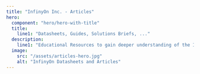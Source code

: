 ```yaml
---
title: "InfinyOn Inc. - Articles"
hero:
  component: "hero/hero-with-title"
  title: 
    line1: "Datasheets, Guides, Solutions Briefs, ..."
  description: 
    line1: "Educational Resources to gain deeper understanding of the InfinyOn Platform."
  image: 
    src: "/assets/articles-hero.jpg"
    alt: "InfinyOn Datasheets and Articles"   
---
```

